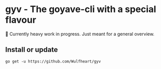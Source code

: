 # gyv - The goyave-cli with a special flavour

🚧 Currently heavy work in progress. Just meant for a general overview.

## Install or update

```
go get -u https://github.com/Wulfheart/gyv
```




